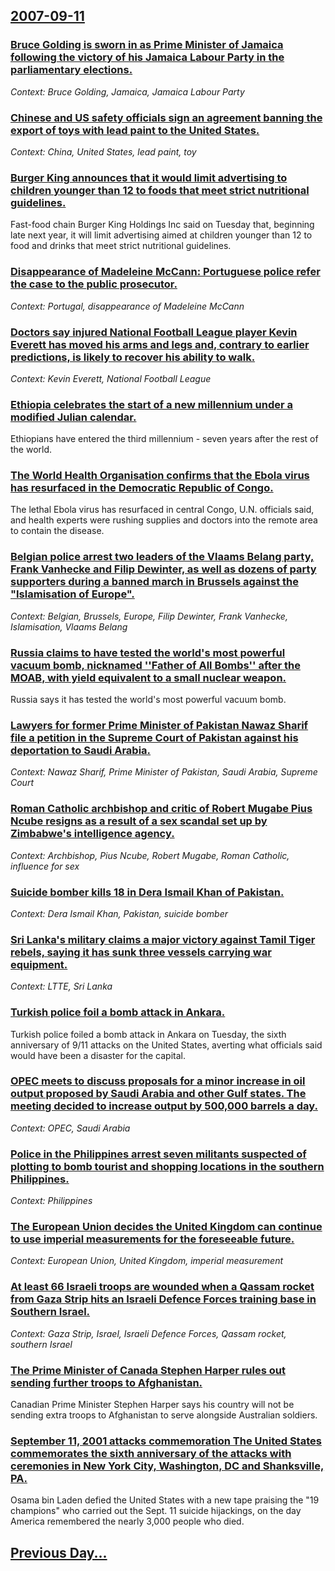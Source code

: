 ## [2007-09-11](/news/2007/09/11/index.md)

### [ Bruce Golding is sworn in as Prime Minister of Jamaica following the victory of his Jamaica Labour Party in the parliamentary elections. ](/news/2007/09/11/bruce-golding-is-sworn-in-as-prime-minister-of-jamaica-following-the-victory-of-his-jamaica-labour-party-in-the-parliamentary-elections.md)
_Context: Bruce Golding, Jamaica, Jamaica Labour Party_

### [ Chinese and US safety officials sign an agreement banning the export of toys with lead paint to the United States. ](/news/2007/09/11/chinese-and-us-safety-officials-sign-an-agreement-banning-the-export-of-toys-with-lead-paint-to-the-united-states.md)
_Context: China, United States, lead paint, toy_

### [ Burger King announces that it would limit advertising to children younger than 12 to foods that meet strict nutritional guidelines. ](/news/2007/09/11/burger-king-announces-that-it-would-limit-advertising-to-children-younger-than-12-to-foods-that-meet-strict-nutritional-guidelines.md)
Fast-food chain Burger King Holdings Inc said on Tuesday that, beginning late next year, it will limit advertising aimed at children younger than 12 to food and drinks that meet strict nutritional guidelines.

### [ Disappearance of Madeleine McCann: Portuguese police refer the case to the public prosecutor. ](/news/2007/09/11/disappearance-of-madeleine-mccann-portuguese-police-refer-the-case-to-the-public-prosecutor.md)
_Context: Portugal, disappearance of Madeleine McCann_

### [ Doctors say injured National Football League player Kevin Everett has moved his arms and legs and, contrary to earlier predictions, is likely to recover his ability to walk. ](/news/2007/09/11/doctors-say-injured-national-football-league-player-kevin-everett-has-moved-his-arms-and-legs-and-contrary-to-earlier-predictions-is-like.md)
_Context: Kevin Everett, National Football League_

### [ Ethiopia celebrates the start of a new millennium under a modified Julian calendar. ](/news/2007/09/11/ethiopia-celebrates-the-start-of-a-new-millennium-under-a-modified-julian-calendar.md)
Ethiopians have entered the third millennium - seven years after the rest of the world.

### [ The World Health Organisation confirms that the Ebola virus has resurfaced in the Democratic Republic of Congo. ](/news/2007/09/11/the-world-health-organisation-confirms-that-the-ebola-virus-has-resurfaced-in-the-democratic-republic-of-congo.md)
The lethal Ebola virus has resurfaced in central Congo, U.N. officials said, and health experts were rushing supplies and doctors into the remote area to contain the disease.

### [ Belgian police arrest two leaders of the Vlaams Belang party, Frank Vanhecke and Filip Dewinter, as well as dozens of party supporters during a banned march in Brussels against the "Islamisation of Europe". ](/news/2007/09/11/belgian-police-arrest-two-leaders-of-the-vlaams-belang-party-frank-vanhecke-and-filip-dewinter-as-well-as-dozens-of-party-supporters-duri.md)
_Context: Belgian, Brussels, Europe, Filip Dewinter, Frank Vanhecke, Islamisation, Vlaams Belang_

### [ Russia claims to have tested the world's most powerful vacuum bomb, nicknamed ''Father of All Bombs'' after the MOAB, with yield equivalent to a small nuclear weapon. ](/news/2007/09/11/russia-claims-to-have-tested-the-world-s-most-powerful-vacuum-bomb-nicknamed-father-of-all-bombs-after-the-moab-with-yield-equivalent.md)
Russia says it has tested the world&#039;s most powerful vacuum bomb.

### [ Lawyers for former Prime Minister of Pakistan Nawaz Sharif file a petition in the Supreme Court of Pakistan against his deportation to Saudi Arabia. ](/news/2007/09/11/lawyers-for-former-prime-minister-of-pakistan-nawaz-sharif-file-a-petition-in-the-supreme-court-of-pakistan-against-his-deportation-to-saud.md)
_Context: Nawaz Sharif, Prime Minister of Pakistan, Saudi Arabia, Supreme Court_

### [ Roman Catholic archbishop and critic of Robert Mugabe Pius Ncube resigns as a result of a sex scandal set up by Zimbabwe's intelligence agency. ](/news/2007/09/11/roman-catholic-archbishop-and-critic-of-robert-mugabe-pius-ncube-resigns-as-a-result-of-a-sex-scandal-set-up-by-zimbabwe-s-intelligence-age.md)
_Context: Archbishop, Pius Ncube, Robert Mugabe, Roman Catholic, influence for sex_

### [ Suicide bomber kills 18 in Dera Ismail Khan of Pakistan. ](/news/2007/09/11/suicide-bomber-kills-18-in-dera-ismail-khan-of-pakistan.md)
_Context: Dera Ismail Khan, Pakistan, suicide bomber_

### [ Sri Lanka's military claims a major victory against Tamil Tiger rebels, saying it has sunk three vessels carrying war equipment. ](/news/2007/09/11/sri-lanka-s-military-claims-a-major-victory-against-tamil-tiger-rebels-saying-it-has-sunk-three-vessels-carrying-war-equipment.md)
_Context: LTTE, Sri Lanka_

### [ Turkish police foil a bomb attack in Ankara. ](/news/2007/09/11/turkish-police-foil-a-bomb-attack-in-ankara.md)
Turkish police foiled a bomb attack in Ankara on Tuesday, the sixth anniversary of 9/11 attacks on the United States, averting what officials said would have been a disaster for the capital.

### [ OPEC meets to discuss proposals for a minor increase in oil output proposed by Saudi Arabia and other Gulf states. The meeting decided to increase output by 500,000 barrels a day.](/news/2007/09/11/opec-meets-to-discuss-proposals-for-a-minor-increase-in-oil-output-proposed-by-saudi-arabia-and-other-gulf-states-the-meeting-decided-to-i.md)
_Context: OPEC, Saudi Arabia_

### [ Police in the Philippines arrest seven militants suspected of plotting to bomb tourist and shopping locations in the southern Philippines. ](/news/2007/09/11/police-in-the-philippines-arrest-seven-militants-suspected-of-plotting-to-bomb-tourist-and-shopping-locations-in-the-southern-philippines.md)
_Context: Philippines_

### [ The European Union decides the United Kingdom can continue to use imperial measurements for the foreseeable future. ](/news/2007/09/11/the-european-union-decides-the-united-kingdom-can-continue-to-use-imperial-measurements-for-the-foreseeable-future.md)
_Context: European Union, United Kingdom, imperial measurement_

### [ At least 66 Israeli troops are wounded when a Qassam rocket from Gaza Strip hits an Israeli Defence Forces training base in Southern Israel. ](/news/2007/09/11/at-least-66-israeli-troops-are-wounded-when-a-qassam-rocket-from-gaza-strip-hits-an-israeli-defence-forces-training-base-in-southern-israel.md)
_Context: Gaza Strip, Israel, Israeli Defence Forces, Qassam rocket, southern Israel_

### [ The Prime Minister of Canada Stephen Harper rules out sending further troops to Afghanistan. ](/news/2007/09/11/the-prime-minister-of-canada-stephen-harper-rules-out-sending-further-troops-to-afghanistan.md)
Canadian Prime Minister Stephen Harper says his country will not be sending extra troops to Afghanistan to serve alongside Australian soldiers.

### [ September 11, 2001 attacks commemoration The United States commemorates the sixth anniversary of the attacks with ceremonies in New York City, Washington, DC and Shanksville, PA. ](/news/2007/09/11/september-11-2001-attacks-commemorationp-the-united-states-commemorates-the-sixth-anniversary-of-the-attacks-with-ceremonies-in-new-york-c.md)
Osama bin Laden defied the United States with a new tape praising the &quot;19 champions&quot; who carried out the Sept. 11 suicide hijackings, on the day America remembered the nearly 3,000 people who died.

## [Previous Day...](/news/2007/09/10/index.md)

